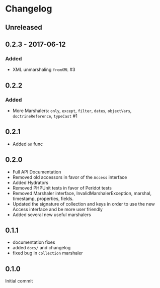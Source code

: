 # Changelog

## Unreleased

## 0.2.3 - 2017-06-12

### Added

- XML unmarshaling `fromXML` #3

## 0.2.2

### Added

- More Marshalers: `only`, `except`, `filter`, `dates`, `objectVars`, `doctrineReference`, `typeCast` #1

## 0.2.1

- Added `on` func

## 0.2.0

- Full API Documentation
- Removed old accessors in favor of the ``Access`` interface
- Added Hydrators
- Removed PHPUnit tests in favor of Peridot tests
- Removed Marshaler interface, InvalidMarshalerException, marshal, timestamp, properties, fields.
- Updated the signature of collection and keys in order to use the new Access interface and be more user friendly
- Added several new useful marshalers

## 0.1.1

- documentation fixes
- added ``docs/`` and changelog
- fixed bug in ``collection`` marshaler

## 0.1.0

Initial commit

